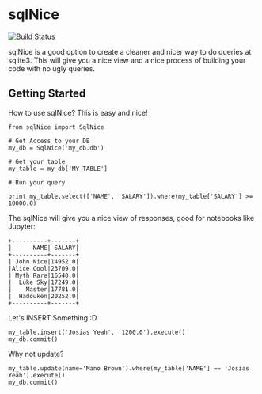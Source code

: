 # sqlNice

[![Build Status](https://api.travis-ci.org/TRBaldim/sqlNice.svg?branch=master)](https://travis-ci.org/TRBaldim/sqlNice)

sqlNice is a good option to create a cleaner and nicer way to do queries at sqlite3.
This will give you a nice view and a nice process of building your code with no ugly queries.

## Getting Started

How to use sqlNice?
This is easy and nice!

```
from sqlNice import SqlNice

# Get Access to your DB
my_db = SqlNice('my_db.db')

# Get your table
my_table = my_db['MY_TABLE']

# Run your query

print my_table.select(['NAME', 'SALARY']).where(my_table['SALARY'] >= 10000.0)

```

The sqlNice will give you a nice view of responses, good for notebooks like Jupyter:

```
+----------+-------+
|      NAME| SALARY|
+----------+-------+
| John Nice|14952.0|
|Alice Cool|23709.0|
| Myth Rare|16540.0|
|  Luke Sky|17249.0|
|    Master|17781.0|
|  Hadouken|20252.0|
+----------+-------+
```
Let's INSERT Something :D

```
my_table.insert('Josias Yeah', '1200.0').execute()
my_db.commit()

```

Why not update?

```
my_table.update(name='Mano Brown').where(my_table['NAME'] == 'Josias Yeah').execute()
my_db.commit()
```